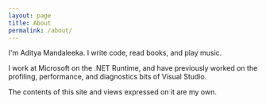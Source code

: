 ```yaml
---
layout: page
title: About
permalink: /about/
---
```


I'm Aditya Mandaleeka. I write code, read books, and play music.

I work at Microsoft on the .NET Runtime, and have previously worked on the profiling, performance, and diagnostics bits of Visual Studio.

The contents of this site and views expressed on it are my own.
